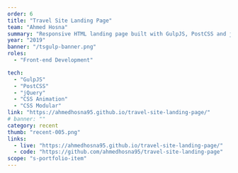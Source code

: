 ```yaml
---
order: 6
title: "Travel Site Landing Page"
team: "Ahmed Hosna"
summary: "Responsive HTML landing page built with GulpJS, PostCSS and jQuery and Modular CSS."
year: "2019"
banner: "/tsgulp-banner.png"
roles:
  - "Front-end Development"

tech:
  - "GulpJS"
  - "PostCSS"
  - "jQuery"
  - "CSS Animation"
  - "CSS Modular"
link: "https://ahmedhosna95.github.io/travel-site-landing-page/"
# banner: ""
category: recent
thumb: "recent-005.png"
links:
  - live: "https://ahmedhosna95.github.io/travel-site-landing-page/"
  - code: "https://github.com/ahmedhosna95/travel-site-landing-page"
scope: "s-portfolio-item"
---
```


